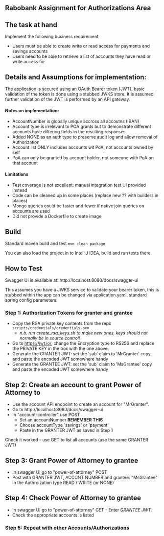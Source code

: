 ## Rabobank Assignment for Authorizations Area

## The task at hand

Implement the following business requirement

- Users must be able to create write or read access for payments and savings accounts
- Users need to be able to retrieve a list of accounts they have read or write access for

## Details and Assumptions for implementation:


The application is secured using an OAuth Bearer token (JWT), basic validation of the token is done using a stubbed JWKS store.
It is assumed further validation of the JWT is performed by an API gateway.

#### Notes on implementation:
* AccountNumber is globally unique accross all accoutns (IBAN)
* Account type is irrelevant to POA grants but to demonstrate different accounts  have differing fields in the resulting responses
* Added NONE as an auth type to preserve audit log and allow removal of Authorization
* Account list ONLY includes accounts wit PoA, not accounts owned by self
* PoA can only be granted by account holder, not someone with PoA on that account

#### Limitations
* Test coverage is not excellent: manual integration test UI provided instead
* Code can be cleaned up in some places (replace new ?? with builders in places)
* Mongo queries could be faster and fewer if native join queries on accounts are used
* Did not provide a Dockerfile to create image

## Build

Standard maven build and test
``
mvn clean package
``

You can also load the project in to IntelliJ IDEA, build and run tests there.

## How to Test

Swagger UI is available at: http://localhost:8080/docs/swagger-ui

This assumes you have a JWKS service to validate your bearer token, this is stubbed within the app can be changed via application.yaml, standard spring config parameters.

### Step 1: Authorization Tokens for granter and grantee

* Copy the RSA private key contents from the repo `scripts/credentials/credentials.pem`
  * *n.b. run create_rsa_keys.sh to make new ones, keys should not normally be in source control!*
* Go to https://jwt.io/, change the Encryption type to RS256 and replace the PRIVATE KEY in the box with the one above.
* Generate the GRANTER JWT: set the 'sub' claim to 'MrGranter' copy and paste the encoded JWT somewhere handy
* Generate the GRANTEE JWT: set the 'sub' claim to 'MsGrantee' copy and paste the encoded JWT somewhere handy

## Step 2: Create an account to grant Power of Attorney to

* Use the account API endpoint to create an account for "MrGranter".
* Go to http://localhost:8080/docs/swagger-ui
* In "account-controller" use POST
  * Set an accountNumber **REMEMBER THIS**
  * Choose accountType 'savings' or 'payment'
  * Paste in the GRANTER JWT as saved in Step 1

Check it worked - use GET to list all accounts (use the same GRANTER JWT)

## Step 3: Grant Power of Attorney to grantee

* In swagger UI go to "power-of-attorney" POST
* Post with GRANTER JWT, ACCONT NUMBER and grantee: "MsGrantee" in the Authroization type READ / WRITE (or NONE)

## Step 4: Check Power of Attorney to grantee

* In swagger UI go to "power-of-attorney" GET - Enter *GRANTEE JWT*.
* Check the appropriate accounts is listed

### Step 5: Repeat with other Accounts/Authorizations


